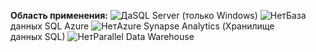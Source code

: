 <Token>**Область применения:** ![Да](media/yes-icon.png)SQL Server (только Windows) ![Нет](media/no-icon.png)База данных SQL Azure ![Нет](media/no-icon.png)Azure Synapse Analytics (Хранилище данных SQL) ![Нет](media/no-icon.png)Parallel Data Warehouse </Token>